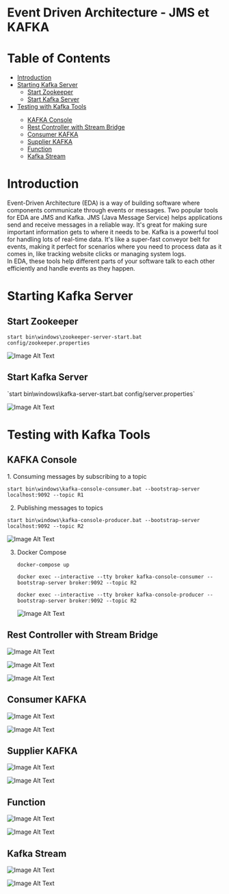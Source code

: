 # Event Driven Architecture - JMS et KAFKA
# Table of Contents
<ul>
  <li><a href="#introduction">Introduction</a></li>
  <li>
    <a href="#start-kafka-server">Starting Kafka Server</a>
    <ul>
      <li><a href="#start-zookeeper">Start Zookeeper</a></li>
      <li><a href="#start-kafka-server">Start Kafka Server</a></li>
    </ul>
  </li>
  <li><a href="#testing-with-kafka-tools">Testing with Kafka Tools</a></li>
  <ul>
    <li><a href="#kafka-console">KAFKA Console</a></li>
    <li><a href="#rest-controller-with-stream-bridge">Rest Controller with Stream Bridge</a></li>
    <li><a href="#consumer-kafka">Consumer KAFKA</a></li>
    <li><a href="#supplier-kafka">Supplier KAFKA</a></li>
    <li><a href="#function-kafka">Function</a></li>
    <li><a href="#kafka-stream">Kafka Stream</a></li>
  </ul>
</ul>

<h1 id="introduction">Introduction</h1>

Event-Driven Architecture (EDA) is a way of building software where components communicate through events or messages. Two popular tools for EDA are JMS and Kafka.
JMS (Java Message Service) helps applications send and receive messages in a reliable way. It's great for making sure important information gets to where it needs to be.
Kafka is a powerful tool for handling lots of real-time data. It's like a super-fast conveyor belt for events, making it perfect for scenarios where you need to process data as it comes in, like tracking website clicks or managing system logs.<br>
In EDA, these tools help different parts of your software talk to each other efficiently and handle events as they happen.

<h1 id="starting-kafka-server">Starting Kafka Server</h1>
<h2 id="start-zookeeper">Start Zookeeper</h2>

`start bin\windows\zookeeper-server-start.bat config/zookeeper.properties`

![Image Alt Text](/Kafka/Zookeeper.PNG)
<h2 id="start-kafka-server">Start Kafka Server</h2>
`start bin\windows\kafka-server-start.bat config/server.properties`

![Image Alt Text](/Kafka/kafka.PNG)

<h1 id="testing-with-kafka-tools">Testing with Kafka Tools</h1>
<h2 id="kafka-console">KAFKA Console</h2>
1. Consuming messages by subscribing to a topic<br>

`start bin\windows\kafka-console-consumer.bat --bootstrap-server localhost:9092 --topic R1`

2. Publishing messages to topics<br>

`start bin\windows\kafka-console-producer.bat --bootstrap-server localhost:9092 --topic R2`

![Image Alt Text](/Kafka/consoleKafka.PNG)

3. Docker Compose
   
   `docker-compose up`

   `docker exec --interactive --tty broker kafka-console-consumer --bootstrap-server broker:9092 --topic R2`

   `docker exec --interactive --tty broker kafka-console-producer --bootstrap-server broker:9092 --topic R2`

   ![Image Alt Text](/Kafka/docker-compose.PNG)
   
<h2 id="rest-controller-with-stream-bridge">Rest Controller with Stream Bridge</h2>

![Image Alt Text](/Kafka/publishRestController.PNG)

![Image Alt Text](/Kafka/Cons.PNG)

![Image Alt Text](/Kafka/cons3.PNG)

<h2 id="consumer-kafka">Consumer KAFKA</h2>

![Image Alt Text](/Kafka/PageEventConsumer.PNG)

![Image Alt Text](/Kafka/pageCons.PNG)


<h2 id="supplier-kafka">Supplier KAFKA</h2>

![Image Alt Text](/Kafka/supplier1.PNG)

![Image Alt Text](/Kafka/supp.PNG)
<h2 id="function-kafka">Function</h2>

![Image Alt Text](/Kafka/f.PNG)

![Image Alt Text](/Kafka/f2.PNG)

<h2 id="kafka-stream">Kafka Stream</h2>

![Image Alt Text](/Kafka/KafkaStream.PNG)

![Image Alt Text](/Kafka/hhhhh.png)






